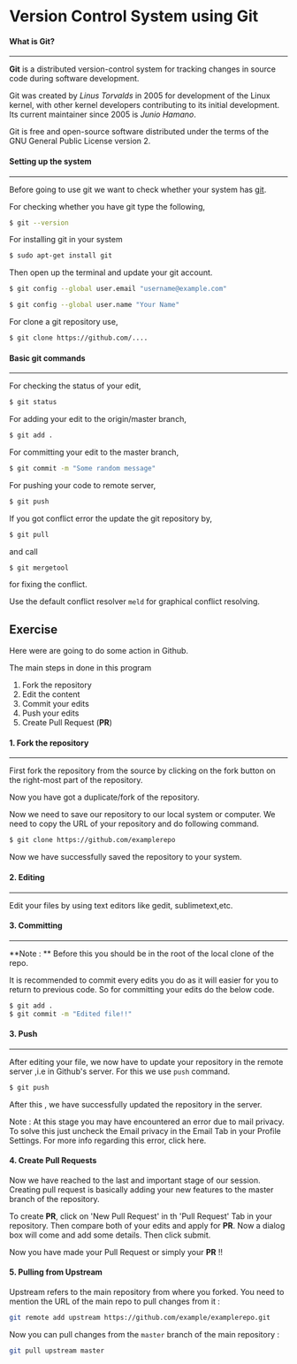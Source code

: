 # Version Control System using Git

#### What is Git?

-----

**Git** is  a distributed version-control system for tracking changes in source code during software development. 

Git was created by _Linus Torvalds_ in 2005 for development of the Linux kernel, with other kernel developers contributing to its initial development. Its current maintainer since 2005 is _Junio Hamano_. 

Git is free and open-source software distributed under the terms of the GNU General Public License version 2.



#### Setting up the system

------

Before going to use git we want  to check whether your system has [git](https://git-scm.com/).

For checking whether you have git type the following,

```bash
$ git --version
```

For installing git in your system

```bash
$ sudo apt-get install git
```

Then open up the terminal and update your git account.

```bash
$ git config --global user.email "username@example.com"

$ git config --global user.name "Your Name"
```

For clone a git repository use,

```bash
$ git clone https://github.com/....
```

#### Basic git commands

------

For checking the status of your edit,

```bash
$ git status
```



For adding your edit to the origin/master branch,

```bash
$ git add .
```



For committing your edit to the master branch,

```bash
$ git commit -m "Some random message"
```



For pushing your code to remote server,

```bash
$ git push
```



If you got conflict error the update the git repository by,

```bash
$ git pull
```

and call 

```bash
$ git mergetool
```

for fixing the conflict.

Use the default conflict resolver ``meld`` for graphical conflict resolving.

## Exercise

Here were are going to do some action in Github.

The main steps in done in this program

1. Fork the repository
2. Edit the content
3. Commit your edits
4. Push your edits
5. Create Pull Request (**PR**)

#### 1. Fork the repository

------

First fork the repository from the source  by clicking on the fork button on the right-most part of the repository.

Now you have got a duplicate/fork of the repository.

Now we need to save our repository to our local system or computer. We need to copy the URL of your repository and do following command.

```bash
$ git clone https://github.com/examplerepo
```

Now we have successfully saved the repository to your system.

#### 2. Editing

------

Edit your files by using text editors like gedit, sublimetext,etc.

#### 3. Committing

----

**Note : ** Before this you should be in the root of the local clone of the repo.

It is recommended to commit every edits you do as it will easier for you to return to previous code. So for committing your edits do the below code.

```bash
$ git add .
$ git commit -m "Edited file!!"
```

#### 3. Push

------

After editing your file, we now have to update your repository in the remote server ,i.e in Github's server. For this we use ``push`` command.

```bash
$ git push
```

After this , we have successfully updated the repository in the server.

Note : At this stage you may have encountered an error due to mail privacy. To solve this just uncheck the Email privacy in the Email Tab in your Profile Settings. For more info regarding this error, click here.

#### 4. Create Pull Requests

Now we have reached to the last and important stage of our session. Creating  pull request is basically adding your new features to the master branch of the repository.

To create **PR**, click on 'New Pull Request' in th 'Pull Request' Tab in your repository. Then compare both of your edits and apply for **PR**. Now a dialog box will come and add some details. Then click submit.

Now you have made your Pull Request or simply your **PR** !!

#### 5. Pulling from Upstream

Upstream refers to the main repository from where you forked. You need to mention the URL of the main repo to pull changes from it :

```bash
git remote add upstream https://github.com/example/examplerepo.git
```

Now you can pull changes from the `master` branch of the main repository :
```bash
git pull upstream master
```
